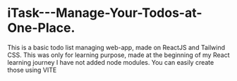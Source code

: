 # iTask---Manage-Your-Todos-at-One-Place.
This is a basic todo list managing web-app, made on ReactJS and Tailwind CSS. This was only for learning purpose, made at the beginning of my React learning journey
I have not added node modules. You can easily create those using VITE
